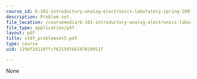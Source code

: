```yaml
---
course_id: 6-101-introductory-analog-electronics-laboratory-spring-2007
description: Problem set.
file_location: /coursemedia/6-101-introductory-analog-electronics-laboratory-spring-2007/129df2d118ffcf62156f66107019951f_st07_problemset5.pdf
file_type: application/pdf
layout: pdf
title: st07_problemset5.pdf
type: course
uid: 129df2d118ffcf62156f66107019951f

---
```

None